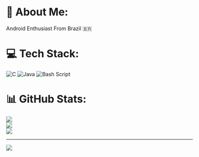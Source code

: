 # 💫 About Me:
Android Enthusiast 
From Brazil :brazil:

# 💻 Tech Stack:
![C](https://img.shields.io/badge/c-%2300599C.svg?style=for-the-badge&logo=c&logoColor=white)
![Java](https://img.shields.io/badge/java-%23ED8B00.svg?style=for-the-badge&logo=openjdk&logoColor=white) ![Bash Script](https://img.shields.io/badge/bash_script-%23121011.svg?style=for-the-badge&logo=gnu-bash&logoColor=white)
# 📊 GitHub Stats:
![](https://github-readme-stats.vercel.app/api?username=Andrey0800770&theme=dark&hide_border=false&include_all_commits=true&count_private=true)<br/>
![](https://github-readme-streak-stats.herokuapp.com/?user=Andrey0800770&theme=dark&hide_border=false)<br/>
![](https://github-readme-stats.vercel.app/api/top-langs/?username=Andrey0800770&theme=dark&hide_border=false&include_all_commits=true&count_private=true&layout=compact)

---
[![](https://visitcount.itsvg.in/api?id=Andrey0800770&icon=0&color=12)](https://visitcount.itsvg.in)
